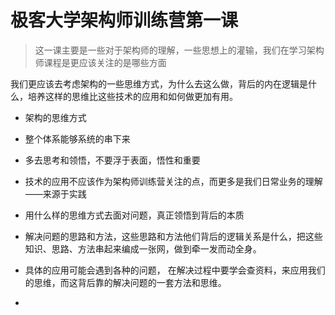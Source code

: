 # 极客大学架构师训练营第一课

> 这一课主要是一些对于架构师的理解，一些思想上的灌输，我们在学习架构师课程是更应该关注的是哪些方面

我们更应该去考虑架构的一些思维方式，为什么去这么做，背后的内在逻辑是什么，培养这样的思维比这些技术的应用和如何做更加有用。

* 架构的思维方式

* 整个体系能够系统的串下来

* 多去思考和领悟，不要浮于表面，悟性和重要

* 技术的应用不应该作为架构师训练营关注的点，而更多是我们日常业务的理解——来源于实践

* 用什么样的思维方式去面对问题，真正领悟到背后的本质

* 解决问题的思路和方法，这些思路和方法他们背后的逻辑关系是什么，把这些知识、思路、方法串起来编成一张网，做到牵一发而动全身。

* 具体的应用可能会遇到各种的问题， 在解决过程中要学会查资料，来应用我们的思维，而这背后靠的解决问题的一套方法和思维。

* 

  